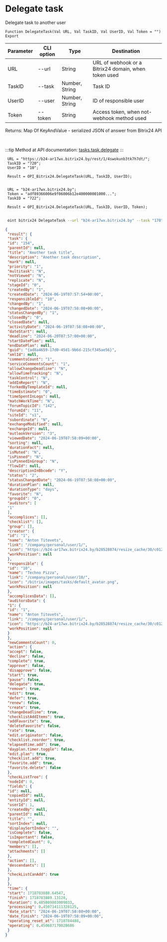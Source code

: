 ﻿---
sidebar_position: 16
---

# Delegate task
 Delegate task to another user



`Function DelegateTask(Val URL, Val TaskID, Val UserID, Val Token = "") Export`

 | Parameter | CLI option | Type | Destination |
 |-|-|-|-|
 | URL | --url | String | URL of webhook or a Bitrix24 domain, when token used |
 | TaskID | --task | Number, String | Task ID |
 | UserID | --user | Number, String | ID of responsible user |
 | Token | --token | String | Access token, when not-webhook method used |

 
 Returns: Map Of KeyAndValue - serialized JSON of answer from Bitrix24 API

<br/>

:::tip
Method at API documentation: [tasks.task.delegate](https://dev.1c-bitrix.ru/rest_help/tasks/task/tasks/tasks_task_delegate.php)
:::
<br/>


```bsl title="Code example"
 URL = "https://b24-ar17wx.bitrix24.by/rest/1/4swokunb3tk7h7dt/";
 TaskID = "720";
 UserID = "10";
 
 Result = OPI_Bitrix24.DelegateTask(URL, TaskID, UserID);
 
 
 URL = "b24-ar17wx.bitrix24.by";
 Token = "adf89366006e9f06006b12e400000001000...";
 TaskID = "722";
 
 Result = OPI_Bitrix24.DelegateTask(URL, TaskID, UserID, Token);
```
	


```sh title="CLI command example"
 
 oint bitrix24 DelegateTask --url "b24-ar17wx.bitrix24.by" --task "170" --user "10" --token "b9df7366006e9f06006b12e400000001000..."

```

```json title="Result"
{
 "result": {
 "task": {
 "id": "154",
 "parentId": null,
 "title": "Another task title",
 "description": "Another task description",
 "mark": null,
 "priority": "1",
 "multitask": "N",
 "notViewed": "N",
 "replicate": "N",
 "stageId": "0",
 "createdBy": "1",
 "createdDate": "2024-06-19T07:57:54+00:00",
 "responsibleId": "10",
 "changedBy": "1",
 "changedDate": "2024-06-19T07:58:08+00:00",
 "statusChangedBy": "1",
 "closedBy": "0",
 "closedDate": null,
 "activityDate": "2024-06-19T07:58:08+00:00",
 "dateStart": null,
 "deadline": "2024-06-20T07:57:00+00:00",
 "startDatePlan": null,
 "endDatePlan": null,
 "guid": "{ad8a4659-17d0-45d1-9b6d-215cf345ae56}",
 "xmlId": null,
 "commentsCount": "1",
 "serviceCommentsCount": "1",
 "allowChangeDeadline": "N",
 "allowTimeTracking": "N",
 "taskControl": "N",
 "addInReport": "N",
 "forkedByTemplateId": null,
 "timeEstimate": "0",
 "timeSpentInLogs": null,
 "matchWorkTime": "N",
 "forumTopicId": "142",
 "forumId": "11",
 "siteId": "s1",
 "subordinate": "N",
 "exchangeModified": null,
 "exchangeId": null,
 "outlookVersion": "3",
 "viewedDate": "2024-06-19T07:58:09+00:00",
 "sorting": null,
 "durationFact": null,
 "isMuted": "N",
 "isPinned": "N",
 "isPinnedInGroup": "N",
 "flowId": null,
 "descriptionInBbcode": "Y",
 "status": "2",
 "statusChangedDate": "2024-06-19T07:58:08+00:00",
 "durationPlan": null,
 "durationType": "days",
 "favorite": "N",
 "groupId": "0",
 "auditors": [
 "1"
 ],
 "accomplices": [],
 "checklist": [],
 "group": [],
 "creator": {
 "id": "1",
 "name": "Anton Titovets",
 "link": "/company/personal/user/1/",
 "icon": "https://b24-ar17wx.bitrix24.by/b28528874/resize_cache/30/c0120a8d7c10d63c83e32398d1ec4d9e/main/d7e/d7e99cf556e4ab676463dae2c00ddfbb/a7e0af6899300e3c684caeca5c334d81.jpg",
 "workPosition": null
 },
 "responsible": {
 "id": "10",
 "name": "Techno Pizza",
 "link": "/company/personal/user/10/",
 "icon": "/bitrix/images/tasks/default_avatar.png",
 "workPosition": null
 },
 "accomplicesData": [],
 "auditorsData": {
 "1": {
 "id": "1",
 "name": "Anton Titovets",
 "link": "/company/personal/user/1/",
 "icon": "https://b24-ar17wx.bitrix24.by/b28528874/resize_cache/30/c0120a8d7c10d63c83e32398d1ec4d9e/main/d7e/d7e99cf556e4ab676463dae2c00ddfbb/a7e0af6899300e3c684caeca5c334d81.jpg",
 "workPosition": null
 }
 },
 "newCommentsCount": 0,
 "action": {
 "accept": false,
 "decline": false,
 "complete": true,
 "approve": false,
 "disapprove": false,
 "start": true,
 "pause": false,
 "delegate": true,
 "remove": true,
 "edit": true,
 "defer": true,
 "renew": false,
 "create": true,
 "changeDeadline": true,
 "checklistAddItems": true,
 "addFavorite": true,
 "deleteFavorite": false,
 "rate": true,
 "edit.originator": false,
 "checklist.reorder": true,
 "elapsedtime.add": true,
 "dayplan.timer.toggle": false,
 "edit.plan": true,
 "checklist.add": true,
 "favorite.add": true,
 "favorite.delete": false
 },
 "checkListTree": {
 "nodeId": 0,
 "fields": {
 "id": null,
 "copiedId": null,
 "entityId": null,
 "userId": 1,
 "createdBy": null,
 "parentId": null,
 "title": "",
 "sortIndex": null,
 "displaySortIndex": "",
 "isComplete": false,
 "isImportant": false,
 "completedCount": 0,
 "members": [],
 "attachments": []
 },
 "action": [],
 "descendants": []
 },
 "checkListCanAdd": true
 }
 },
 "time": {
 "start": 1718783888.64547,
 "finish": 1718783889.13128,
 "duration": 0.485809803009033,
 "processing": 0.450714111328125,
 "date_start": "2024-06-19T07:58:08+00:00",
 "date_finish": "2024-06-19T07:58:09+00:00",
 "operating_reset_at": 1718784488,
 "operating": 0.450687170028686
 }
}
```
